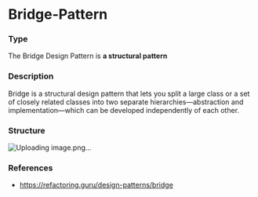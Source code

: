# Bridge-Pattern

### Type

The Bridge Design Pattern is <b>a structural pattern</b>

### Description

Bridge is a structural design pattern that lets you split a large class or a set of closely related classes into two separate hierarchies—abstraction and implementation—which can be developed independently of each other.

### Structure

![Uploading image.png…]()

### References

- https://refactoring.guru/design-patterns/bridge

